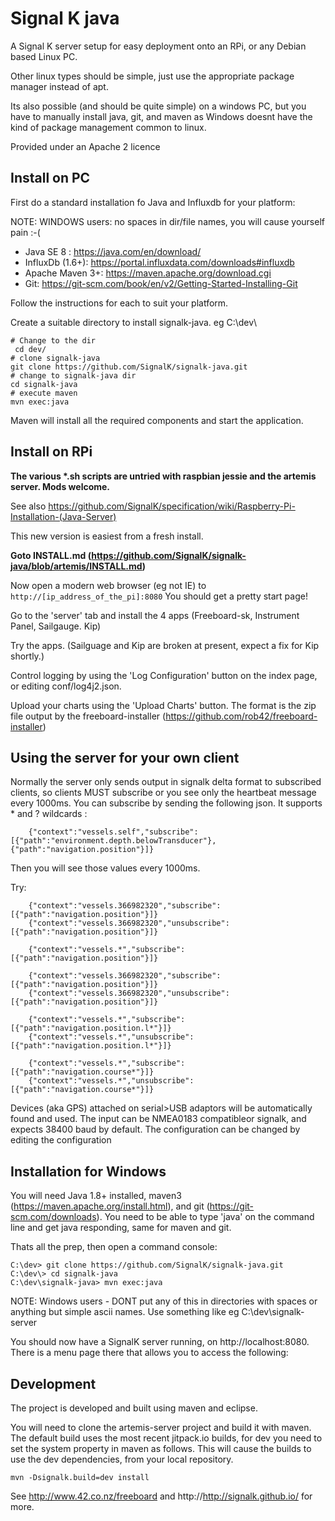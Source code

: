 Signal K java
=================================================

A Signal K server setup for easy deployment onto an RPi, or any Debian based Linux PC. 

Other linux types should be simple, just use the appropriate package manager instead of apt.

Its also possible (and should be quite simple) on a windows PC, but you have to manually install java, git, and maven as Windows doesnt have the kind of package management common to linux.

Provided under an Apache 2 licence

Install on PC
--------------

First do a standard installation fo Java and Influxdb for your platform:

NOTE: WINDOWS users: no spaces in dir/file names, you will cause yourself pain :-(

* Java SE 8 : https://java.com/en/download/
* InfluxDb (1.6+): https://portal.influxdata.com/downloads#influxdb
* Apache Maven 3+: https://maven.apache.org/download.cgi
* Git: https://git-scm.com/book/en/v2/Getting-Started-Installing-Git

Follow the instructions for each to suit your platform.

Create a suitable directory to install signalk-java. eg C:\dev\
```
# Change to the dir
 cd dev/
# clone signalk-java
git clone https://github.com/SignalK/signalk-java.git
# change to signalk-java dir
cd signalk-java
# execute maven
mvn exec:java

```
Maven will install all the required components and start the application.  

Install on RPi
--------------

__The various *.sh scripts are untried with raspbian jessie and the artemis server. Mods welcome.__

See also https://github.com/SignalK/specification/wiki/Raspberry-Pi-Installation-(Java-Server)

This new version is easiest from a fresh install.

__Goto INSTALL.md (https://github.com/SignalK/signalk-java/blob/artemis/INSTALL.md)__

Now open a modern web browser (eg not IE) to `http://[ip_address_of_the_pi]:8080`
You should get a pretty start page! 

Go to the 'server' tab and install the 4 apps (Freeboard-sk, Instrument Panel, Sailgauge. Kip)

Try the apps. (Sailguage and Kip are broken at present, expect a fix for Kip shortly.)

Control logging by using the 'Log Configuration' button on the index page, or editing conf/log4j2.json. 

Upload your charts using the 'Upload Charts' button. The format is the zip file output by the freeboard-installer (https://github.com/rob42/freeboard-installer)


Using the server for your own client
------------------------------------

Normally the server only sends output in signalk delta format to subscribed clients, so clients MUST subscribe or you see only the heartbeat message every 1000ms.
You can subscribe by sending the following json. It supports * and ? wildcards :
```
	{"context":"vessels.self","subscribe":[{"path":"environment.depth.belowTransducer"},{"path":"navigation.position"}]}
``` 
Then you will see those values every 1000ms.

Try:
```
	{"context":"vessels.366982320","subscribe":[{"path":"navigation.position"}]}
	{"context":"vessels.366982320","unsubscribe":[{"path":"navigation.position"}]}
	
	{"context":"vessels.*","subscribe":[{"path":"navigation.position"}]}
	
	{"context":"vessels.366982320","subscribe":[{"path":"navigation.position"}]}
	{"context":"vessels.366982320","unsubscribe":[{"path":"navigation.position"}]}
	
	{"context":"vessels.*","subscribe":[{"path":"navigation.position.l*"}]}
	{"context":"vessels.*","unsubscribe":[{"path":"navigation.position.l*"}]}
	
	{"context":"vessels.*","subscribe":[{"path":"navigation.course*"}]}
	{"context":"vessels.*","unsubscribe":[{"path":"navigation.course*"}]}
``` 

Devices (aka GPS) attached on serial>USB adaptors will be automatically found and used. The input can be NMEA0183 compatibleor signalk, and expects 38400 baud by default. The configuration can be changed by editing the configuration


Installation for Windows
------------------------

You will need Java 1.8+ installed, maven3 (https://maven.apache.org/install.html), and git (https://git-scm.com/downloads). 
You need to be able to type 'java' on the command line and get java responding, same for maven and git.

Thats all the prep, then open a command console:
```
C:\dev> git clone https://github.com/SignalK/signalk-java.git
C:\dev\> cd signalk-java
C:\dev\signalk-java> mvn exec:java
```

NOTE: Windows users - DONT put any of this in directories with spaces or anything but simple ascii names. Use something like eg C:\dev\signalk-server

You should now have a SignalK server running, on http://localhost:8080. There is a menu page there that allows you to access the following:

Development
-----------
The project is developed and built using maven and eclipse. 

You will need to clone the artemis-server project and build it with maven. The default build uses the most recent jitpack.io builds, for dev you need to set the system property in maven as follows. This will cause the builds to use the dev dependencies, from your local repository.

```
mvn -Dsignalk.build=dev install
```

See http://www.42.co.nz/freeboard and http://http://signalk.github.io/ for more.
